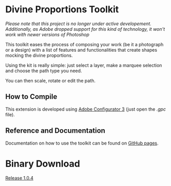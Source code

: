 # Divine Proportions Toolkit

_Please note that this project is no longer under active developement. Additionally, as Adobe dropped support for this kind of technology, it won't work with newer versions of Photoshop_

This toolkit eases the process of composing your work (be it a photograph or a design) with a list of features and functionalities that create shapes mocking the divine proportions.

Using the kit is really simple: just select a layer, make a marquee selection and choose the path type you need.

You can then scale, rotate or edit the path.

## How to Compile

This extension is developed using [Adobe Configurator 3](http://labs.adobe.com/downloads/configurator.html) (just open the _.gpc_ file).

## Reference and Documentation

Documentation on how to use the toolkit can be found on [GitHub pages](http://thebitcave.github.io/divine-proportions-toolkit-for-photoshop/).

# Binary Download

[Release 1.0.4](http://marcosecchi.github.io/divine_proportions_toolkit/assets/divine_proportions_toolkit_1_0_4.zip)
